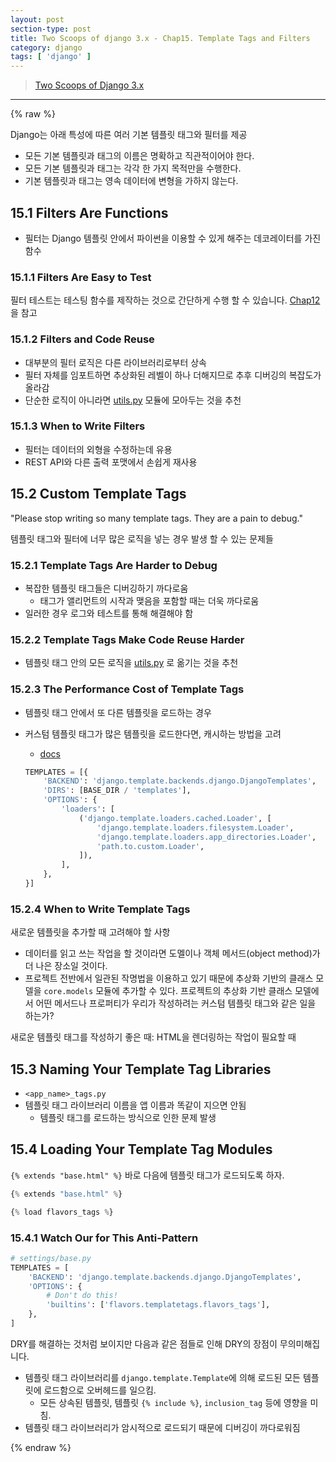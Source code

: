 ```yaml
---
layout: post
section-type: post
title: Two Scoops of django 3.x - Chap15. Template Tags and Filters
category: django
tags: [ 'django' ]
---
```


> [Two Scoops of Django 3.x](https://www.feldroy.com/books/two-scoops-of-django-3-x)

---

{% raw %}

Django는 아래 특성에 따른 여러 기본 템플릿 태그와 필터를 제공

- 모든 기본 템플릿과 태그의 이름은 명확하고 직관적이어야 한다.
- 모든 기본 템플릿과 태그는 각각 한 가지 목적만을 수행한다.
- 기본 템플릿과 태그는 영속 데이터에 변형을 가하지 않는다.

## 15.1 Filters Are Functions

- 필터는 Django 템플릿 안에서 파이썬을 이용할 수 있게 해주는 데코레이터를 가진 함수

### 15.1.1 Filters Are Easy to Test

필터 테스트는 테스팅 함수를 제작하는 것으로 간단하게 수행 할 수 있습니다. [Chap12]()을 참고

### 15.1.2 Filters and Code Reuse

- 대부분의 필터 로직은 다른 라이브러리로부터 상속
- 필터 자체를 임포트하면 추상화된 레벨이 하나 더해지므로 추후 디버깅의 복잡도가 올라감
- 단순한 로직이 아니라면  [utils.py](http://utils.py) 모듈에 모아두는 것을 추천

### 15.1.3 When to Write Filters

- 필터는 데이터의 외형을 수정하는데 유용
- REST API와 다른 출력 포맷에서 손쉽게 재사용

## 15.2 Custom Template Tags

"Please stop writing so many template tags. They are a pain to debug."

템플릿 태그와 필터에 너무 많은 로직을 넣는 경우 발생 할 수 있는 문제들

### 15.2.1 Template Tags Are Harder to Debug

- 복잡한 템플릿 태그들은 디버깅하기 까다로움
    - 태그가 앨리먼트의 시작과 맺음을 포함할 때는 더욱 까다로움
- 일러한 경우 로그와 테스트를 통해 해결해야 함

### 15.2.2 Template Tags Make Code Reuse Harder

- 템플릿 태그 안의 모든 로직을 [utils.py](http://utils.py) 로 옮기는 것을 추천

### 15.2.3 The Performance Cost of Template Tags

- 템플릿 태그 안에서 또 다른 템플릿을 로드하는 경우
- 커스텀 템플릿 태그가 많은 템플릿을 로드한다면, 캐시하는 방법을 고려
    - [docs]([https://docs.djangoproject.com/en/3.2/ref/templates/api/#django.template.loaders.cached.Loaderhttps://docs.djangoproject.com/en/3.2/ref/templates/api/#django.template.loaders.cached.Loader](https://docs.djangoproject.com/en/3.2/ref/templates/api/#django.template.loaders.cached.Loader))

    ```python
    TEMPLATES = [{
        'BACKEND': 'django.template.backends.django.DjangoTemplates',
        'DIRS': [BASE_DIR / 'templates'],
        'OPTIONS': {
            'loaders': [
                ('django.template.loaders.cached.Loader', [
                    'django.template.loaders.filesystem.Loader',
                    'django.template.loaders.app_directories.Loader',
                    'path.to.custom.Loader',
                ]),
            ],
        },
    }]
    ```


### 15.2.4 When to Write Template Tags

새로운 템플릿을 추가할 때 고려해야 할 사항

- 데이터를 읽고 쓰는 작업을 할 것이라면 도멜이나 객체 메서드(object method)가 더 나은 장소일 것이다.
- 프로젝트 전반에서 일관된 작명법을 이용하고 있기 때문에 추상화 기반의 클래스 모델을 `core.models` 모듈에 추가할 수 있다. 프로젝트의 추상화 기반 클래스 모델에서 어떤 메서드나 프로퍼티가 우리가 작성하려는 커스텀 템플릿 태그와 같은 일을 하는가?

새로운 템플릿 태그를 작성하기 좋은 때: HTML을 렌더링하는 작업이 필요할 때

## 15.3 Naming Your Template Tag Libraries

- `<app_name>_tags.py`
- 템플릿 태그 라이브러리 이름을 앱 이름과 똑같이 지으면 안됨
    - 템플릿 태그를 로드하는 방식으로 인한 문제 발생

## 15.4 Loading Your Template Tag Modules

`{% extends "base.html" %}` 바로 다음에 템플릿 태그가 로드되도록 하자.

```python
{% extends "base.html" %}

{% load flavors_tags %}
```

### 15.4.1 Watch Our for This Anti-Pattern

```python
# settings/base.py
TEMPLATES = [
    'BACKEND': 'django.template.backends.django.DjangoTemplates',
    'OPTIONS': {
        # Don't do this!
        'builtins': ['flavors.templatetags.flavors_tags'],
    },
]
```

DRY를 해결하는 것처럼 보이지만 다음과 같은 점들로 인해 DRY의 장점이 무의미해집니다.

- 템플릿 태그 라이브러리를 `django.template.Template`에 의해 로드된 모든 템플릿에 로드함으로 오버헤드를 일으킴.
    - 모든 상속된 템플릿, 템플릿 `{% include %}`, `inclusion_tag` 등에 영향을 미침.
- 템플릿 태그 라이브러리가 암시적으로 로드되기 때문에 디버깅이 까다로워짐

{% endraw %}
